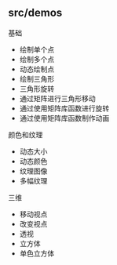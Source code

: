 ## src/demos

基础

- 绘制单个点
- 绘制多个点
- 动态绘制点
- 绘制三角形
- 三角形旋转
- 通过矩阵进行三角形移动
- 通过使用矩阵库函数进行旋转
- 通过使用矩阵库函数制作动画

颜色和纹理

- 动态大小
- 动态颜色
- 纹理图像
- 多幅纹理

三维

- 移动视点
- 改变视点
- 透视
- 立方体
- 单色立方体
